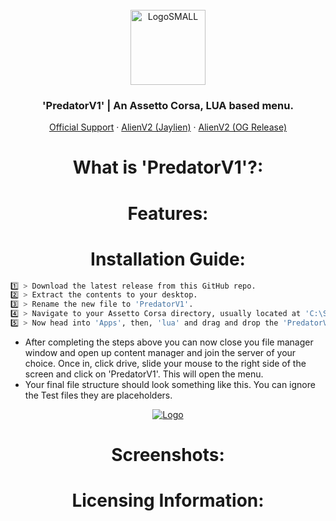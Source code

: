 <br />
<div align="center">
  <a href="https://discord.gg/fZDeS4vtqV">
    <img src="https://github.com/Jay0Hx/Jaylien/assets/119745695/dc73011f-4ff0-4774-a7cb-1ad1035a09d1" alt="LogoSMALL" width="120" height="120">
  </a>
  <h3 align="center">'PredatorV1' | An Assetto Corsa, LUA based menu.</h3>
  <p align="center">
    <a href="https://discord.gg/fZDeS4vtqV">Official Support</a>
        ·
    <a href="https://github.com/Jay0Hx/alien_v2">AlienV2 (Jaylien)</a>
        ·
    <a href="https://www.unknowncheats.me/forum/other-games/511184-assetto-corsa-alien-torque-grip-downforce.html">AlienV2 (OG Release)</a>
  </p>
</div>

<h1 align="center">What is 'PredatorV1'?:</a></h1>

<h1 align="center">Features:</a></h1>

<h1 align="center">Installation Guide:</a></h1> 

   ```sh
   1️⃣ > Download the latest release from this GitHub repo.
   2️⃣ > Extract the contents to your desktop.
   3️⃣ > Rename the new file to 'PredatorV1'.
   4️⃣ > Navigate to your Assetto Corsa directory, usually located at 'C:\SteamLibrary\steamapps\common\assettocorsa'
   5️⃣ > Now head into 'Apps', then, 'lua' and drag and drop the 'PredatorV1' file into this directory.
   ```
+ After completing the steps above you can now close you file manager window and open up content manager and join the server of your choice. Once in, click drive, slide your mouse to the right side of the screen and click on 'PredatorV1'. This will open the menu.
+ Your final file structure should look something like this. You can ignore the Test files they are placeholders.

<div align="center">
  <a href="https://discord.gg/fZDeS4vtqV">
    <img src="https://github.com/Jay0Hx/PredatorV1/assets/119745695/789f4feb-c2c4-474f-8f9b-685811266edf" alt="Logo">
  </a>
</div>

<h1 align="center">Screenshots:</a></h1>

<h1 align="center">Licensing Information:</a></h1>

